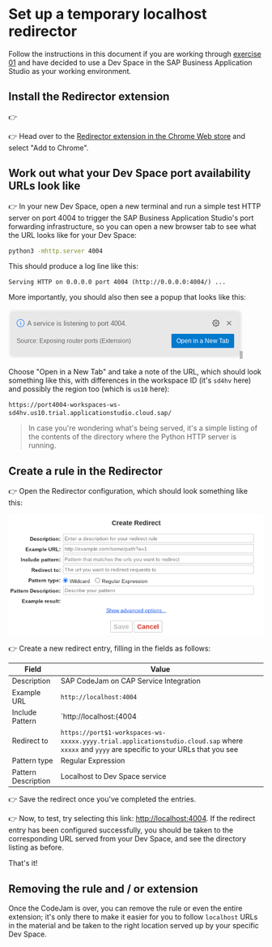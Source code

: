 # Set up a temporary localhost redirector

Follow the instructions in this document if you are working through [exercise 01](exercises/01-set-up-workspace/) and have decided to use a Dev Space in the SAP Business Application Studio as your working environment.

## Install the Redirector extension

👉 

👉 Head over to the [Redirector extension in the Chrome Web store](https://chrome.google.com/webstore/detail/redirector/ocgpenflpmgnfapjedencafcfakcekcd?hl=en) and select "Add to Chrome". 

## Work out what your Dev Space port availability URLs look like

👉 In your new Dev Space, open a new terminal and run a simple test HTTP server on port 4004 to trigger the SAP Business Application Studio's port forwarding infrastructure, so you can open a new browser tab to see what the URL looks like for your Dev Space:

```bash
python3 -mhttp.server 4004
```

This should produce a log line like this:

```text
Serving HTTP on 0.0.0.0 port 4004 (http://0.0.0.0:4004/) ...
```

More importantly, you should also then see a popup that looks like this:

![Port 4004 available](./exercises/02-explore-basic-service/assets/port-available-bas.png)

Choose "Open in a New Tab" and take a note of the URL, which should look something like this, with differences in the workspace ID (it's `sd4hv` here) and possibly the region too (which is `us10` here):

```text
https://port4004-workspaces-ws-sd4hv.us10.trial.applicationstudio.cloud.sap/
```

> In case you're wondering what's being served, it's a simple listing of the contents of the directory where the Python HTTP server is running.

## Create a rule in the Redirector

👉 Open the Redirector configuration, which should look something like this:

![Redirector configuration](./assets/redirector-configuration.png)

👉 Create a new redirect entry, filling in the fields as follows:

|Field|Value|
|-|-|
|Description|SAP CodeJam on CAP Service Integration|
|Example URL|`http://localhost:4004`|
|Include Pattern|`http://localhost:(4004|5005).*`|
|Redirect to|`https://port$1-workspaces-ws-xxxxx.yyyy.trial.applicationstudio.cloud.sap` where `xxxxx` and `yyyy` are specific to your URLs that you see|
|Pattern type|Regular Expression|
|Pattern Description|Localhost to Dev Space service|

👉 Save the redirect once you've completed the entries.

👉 Now, to test, try selecting this link: <http://localhost:4004>. If the redirect entry has been configured successfully, you should be taken to the corresponding URL served from your Dev Space, and see the directory listing as before.

That's it!

## Removing the rule and / or extension

Once the CodeJam is over, you can remove the rule or even the entire extension; it's only there to make it easier for you to follow `localhost` URLs in the material and be taken to the right location served up by your specific Dev Space.
